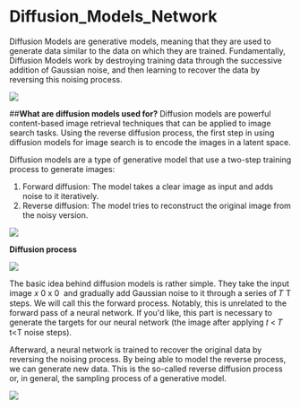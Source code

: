 # Diffusion_Models_Network
Diffusion Models are generative models, meaning that they are used to generate data similar to the data on which they are trained. Fundamentally, Diffusion Models work by destroying training data through the successive addition of Gaussian noise, and then learning to recover the data by reversing this noising process.

![](https://lilianweng.github.io/posts/2021-07-11-diffusion-models/unCLIP.png)

##**What are diffusion models used for?**
Diffusion models are powerful content-based image retrieval techniques that can be applied to image search tasks. Using the reverse diffusion process, the first step in using diffusion models for image search is to encode the images in a latent space.

Diffusion models are a type of generative model that use a two-step training process to generate images:
1. Forward diffusion: The model takes a clear image as input and adds noise to it iteratively.
2. Reverse diffusion: The model tries to reconstruct the original image from the noisy version. 

![](https://encrypted-tbn0.gstatic.com/images?q=tbn:ANd9GcQz6Dqs1c2Np93X_O5IR8jP9xQuAj07zIYSbg&usqp=CAU)

**Diffusion process**

![](https://encrypted-tbn0.gstatic.com/images?q=tbn:ANd9GcQ4l-LKWZr3pjIH0ZXq5s7DfHAzTgu_qQG7Sg&usqp=CAU)

The basic idea behind diffusion models is rather simple. They take the input image 
𝑥
0
x 
0
​
  and gradually add Gaussian noise to it through a series of 
𝑇
T steps. We will call this the forward process. Notably, this is unrelated to the forward pass of a neural network. If you'd like, this part is necessary to generate the targets for our neural network (the image after applying 
𝑡
<
𝑇
t<T noise steps).

Afterward, a neural network is trained to recover the original data by reversing the noising process. By being able to model the reverse process, we can generate new data. This is the so-called reverse diffusion process or, in general, the sampling process of a generative model.

![](https://miro.medium.com/v2/resize:fit:1100/format:webp/1*0lOt0rRip0nM3BRNZ5NiiA.png)
